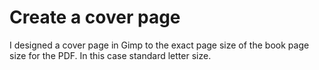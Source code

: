 # Create a cover page

I designed a cover page in Gimp to the exact page size of the book page size for the PDF. In this case standard letter size.
